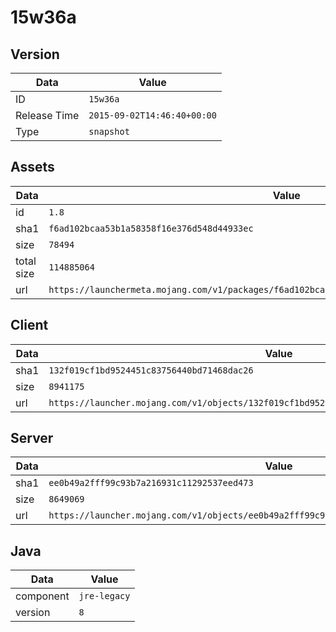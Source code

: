 # 15w36a

## Version

|**Data**        | **Value**                 |
|----------------|-------------------------|
| ID   | ```15w36a```   |
| Release Time   | ```2015-09-02T14:46:40+00:00```   |
| Type   | ```snapshot```   |

## Assets

|**Data**        | **Value**                 |
|----------------|-------------------------|
| id   | ```1.8```   |
| sha1   | ```f6ad102bcaa53b1a58358f16e376d548d44933ec```   |
| size   | ```78494```   |
| total size  | ```114885064```  |
| url       | ```https://launchermeta.mojang.com/v1/packages/f6ad102bcaa53b1a58358f16e376d548d44933ec/1.8.json``` |

## Client

|**Data**        | **Value**                 |
|----------------|-------------------------|
| sha1   | ```132f019cf1bd9524451c83756440bd71468dac26```   |
| size   | ```8941175```   |
| url       | ```https://launcher.mojang.com/v1/objects/132f019cf1bd9524451c83756440bd71468dac26/client.jar``` |

## Server

|**Data**        | **Value**                 |
|----------------|-------------------------|
| sha1   | ```ee0b49a2fff99c93b7a216931c11292537eed473```   |
| size   | ```8649069```   |
| url       | ```https://launcher.mojang.com/v1/objects/ee0b49a2fff99c93b7a216931c11292537eed473/server.jar``` |

## Java

|**Data**        | **Value**                 |
|----------------|-------------------------|
| component   | ```jre-legacy```   |
| version   | ```8```   |